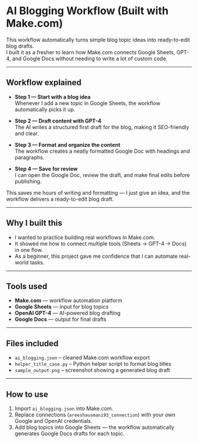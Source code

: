 # AI Blogging Workflow (Built with Make.com)

This workflow automatically turns simple blog topic ideas into ready-to-edit blog drafts.  
I built it as a fresher to learn how Make.com connects Google Sheets, GPT-4, and Google Docs without needing to write a lot of custom code.

---

## Workflow explained

- **Step 1 — Start with a blog idea**  
  Whenever I add a new topic in Google Sheets, the workflow automatically picks it up.  

- **Step 2 — Draft content with GPT-4**  
  The AI writes a structured first draft for the blog, making it SEO-friendly and clear.  

- **Step 3 — Format and organize the content**  
  The workflow creates a neatly formatted Google Doc with headings and paragraphs.  

- **Step 4 — Save for review**  
  I can open the Google Doc, review the draft, and make final edits before publishing.  

This saves me hours of writing and formatting — I just give an idea, and the workflow delivers a ready-to-edit blog draft.

---

## Why I built this

- I wanted to practice building real workflows in Make.com.  
- It showed me how to connect multiple tools (Sheets → GPT-4 → Docs) in one flow.  
- As a beginner, this project gave me confidence that I can automate real-world tasks.

---

## Tools used

- **Make.com** — workflow automation platform  
- **Google Sheets** — input for blog topics  
- **OpenAI GPT-4** — AI-powered blog drafting  
- **Google Docs** — output for final drafts

---

## Files included

- `ai_blogging.json` – cleaned Make.com workflow export  
- `helper_title_case.py` – Python helper script to format blog titles  
- `sample_output.png` – screenshot showing a generated blog draft

---

## How to use

1. Import `ai_blogging.json` into Make.com.  
2. Replace connections (`areeshausmani93_connection`) with your own Google and OpenAI credentials.  
3. Add blog topics into Google Sheets — the workflow automatically generates Google Docs drafts for each topic.

